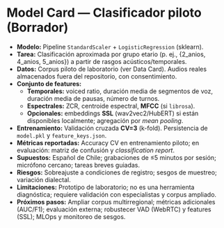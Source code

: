 
# Model Card — Clasificador piloto (Borrador)

- **Modelo:** Pipeline `StandardScaler` + `LogisticRegression` (sklearn).
- **Tarea:** Clasificación aproximada por grupo etario (p. ej., {2_anios, 4_anios, 5_anios}) a partir de rasgos acústicos/temporales.
- **Datos:** Corpus piloto de laboratorio (ver Data Card). Audios reales almacenados fuera del repositorio, con consentimiento.
- **Conjunto de features:**
  - **Temporales:** voiced ratio, duración media de segmentos de voz, duración media de pausas, número de turnos.
  - **Espectrales:** ZCR, centroide espectral, **MFCC** (si `librosa`).
  - **Opcionales:** embeddings **SSL** (wav2vec2/HubERT) si están disponibles localmente; agregación por *mean pooling*.
- **Entrenamiento:** Validación cruzada **CV=3** (k-fold). Persistencia de `model.pkl` y `feature_keys.json`.
- **Métricas reportadas:** Accuracy CV en entrenamiento piloto; en evaluación: matriz de confusión y *classification report*.
- **Supuestos:** Español de Chile; grabaciones de ≤5 minutos por sesión; micrófono cercano; tareas breves guiadas.
- **Riesgos:** Sobreajuste a condiciones de registro; sesgos de muestreo; variación dialectal.
- **Limitaciones:** Prototipo de laboratorio; no es una herramienta diagnóstica; requiere validación con especialistas y corpus ampliado.
- **Próximos pasos:** Ampliar corpus multirregional; métricas adicionales (AUC/F1); evaluación externa; robustecer VAD (WebRTC) y features (SSL); MLOps y monitoreo de sesgos.
